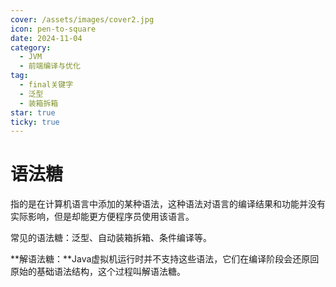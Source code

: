 ```yaml
---
cover: /assets/images/cover2.jpg
icon: pen-to-square
date: 2024-11-04
category:
  - JVM
  - 前端编译与优化
tag:
  - final关键字
  - 泛型
  - 装箱拆箱
star: true
ticky: true
---
```

# 语法糖

指的是在计算机语言中添加的某种语法，这种语法对语言的编译结果和功能并没有实际影响，但是却能更方便程序员使用该语言。

常见的语法糖：泛型、自动装箱拆箱、条件编译等。

**解语法糖：**Java虚拟机运行时并不支持这些语法，它们在编译阶段会还原回原始的基础语法结构，这个过程叫解语法糖。
